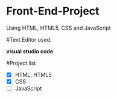 # Front-End-Project
Using HTML, HTML5, CSS and JavaScript

#Text Editor used:

  **visual studio code**

#Project list 
- [x] HTML, HTML5
- [x] CSS
- [ ] JavaScript
